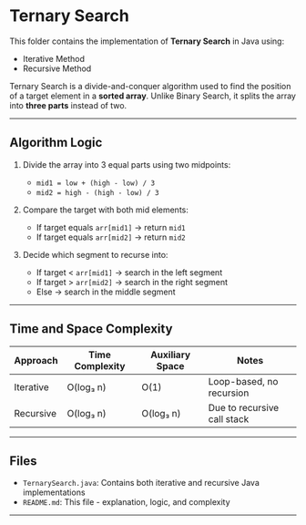 # Ternary Search

This folder contains the implementation of **Ternary Search** in Java using:

- Iterative Method
- Recursive Method

Ternary Search is a divide-and-conquer algorithm used to find the position of a target element in a **sorted array**. Unlike Binary Search, it splits the array into **three parts** instead of two.

---

## Algorithm Logic

1. Divide the array into 3 equal parts using two midpoints:
   - `mid1 = low + (high - low) / 3`
   - `mid2 = high - (high - low) / 3`

2. Compare the target with both mid elements:
   - If target equals `arr[mid1]` -> return `mid1`
   - If target equals `arr[mid2]` -> return `mid2`

3. Decide which segment to recurse into:
   - If target < `arr[mid1]` -> search in the left segment
   - If target > `arr[mid2]` -> search in the right segment
   - Else -> search in the middle segment

---

## Time and Space Complexity

| Approach     | Time Complexity | Auxiliary Space | Notes                                |
|--------------|------------------|------------------|--------------------------------------|
| Iterative    | O(log₃ n)        | O(1)             | Loop-based, no recursion             |
| Recursive    | O(log₃ n)        | O(log₃ n)        | Due to recursive call stack          |

---

## Files

- `TernarySearch.java`: Contains both iterative and recursive Java implementations
- `README.md`: This file - explanation, logic, and complexity

---